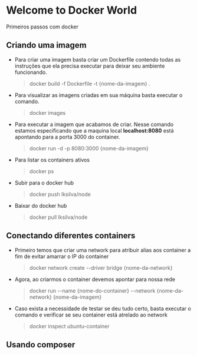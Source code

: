 # Welcome to Docker World

Primeiros passos com docker


## Criando uma imagem

- Para criar uma imagem basta criar um Dockerfile contendo todas as instruções que ela precisa executar para deixar seu ambiente funcionando.
	> docker build -f Dockerfile -t {nome-da-imagem} .

- Para visualizar as imagens criadas em sua máquina basta executar o comando.
	> docker images

- Para executar a imagem que acabamos de criar. Nesse comando estamos especificando que a maquina local **localhost:8080** está apontando para a porta 3000 do container.
	> docker run -d -p 8080:3000 {nome-da-imagem}
	
- Para listar os containers ativos 
	> docker ps

- Subir para o docker hub
	> docker push lksilva/node

- Baixar do docker hub
	> docker pull lksilva/node


## Conectando diferentes containers

- Primeiro temos que criar uma network para atribuir alias aos container a fim de evitar amarrar o IP do container
	> docker network create --driver bridge {nome-da-network}

- Agora, ao criarmos o container devemos apontar para nossa rede
	> docker run --name {nome-do-container} --network {nome-da-network} {nome-da-imagem}

- Caso exista a necessidade de testar se deu tudo certo, basta executar o comando e verificar se seu container está atrelado ao network 
	> docker inspect ubuntu-container


## Usando composer
